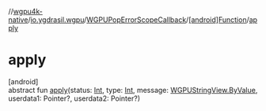 //[wgpu4k-native](../../../../index.md)/[io.ygdrasil.wgpu](../../index.md)/[WGPUPopErrorScopeCallback](../index.md)/[[android]Function](index.md)/[apply](apply.md)

# apply

[android]\
abstract fun [apply](apply.md)(status: [Int](https://kotlinlang.org/api/core/kotlin-stdlib/kotlin/-int/index.html), type: [Int](https://kotlinlang.org/api/core/kotlin-stdlib/kotlin/-int/index.html), message: [WGPUStringView.ByValue](../../../io.ygdrasil.wgpu.android/-w-g-p-u-string-view/-by-value/index.md), userdata1: Pointer?, userdata2: Pointer?)